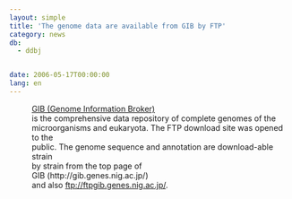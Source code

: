 ```yaml
---
layout: simple
title: 'The genome data are available from GIB by FTP'
category: news
db:
  - ddbj


date: 2006-05-17T00:00:00
lang: en
---
```


<dd><a href="/services/past-services-e.html#gib">GIB (Genome Information Broker)</a><br> is the comprehensive data repository of complete genomes of the<br> microorganisms and eukaryota. The FTP download site was opened to the<br> public. The genome sequence and annotation are download-able strain<br> by strain from the top page of<br> GIB (http://gib.genes.nig.ac.jp/)<br> and also <a href="/services/past-services-e.html#gib">ftp://ftpgib.genes.nig.ac.jp/</a>.</dd>
